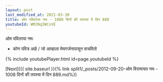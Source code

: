 ```yaml
---
layout: post
last_modified_at: 2021-03-30
title: ओम पवितरया नमः - 1008 दिनों की तपस्या में दिन 880
youtubeId: WMJNq3WCsVE
---
```

 
 
 ओम पवितरया नमः  
 
 -  कोण पवित्र आहे / जो आम्हाला मेघगर्जनापासून वाचवितो 
 
  
 
  
 
 
 
 
 
 


{% include youtubePlayer.html id=page.youtubeId %}
 
[Next]({{ site.baseurl }}{% link  split1/_posts/2012-09-20-ओम विरामायत नमः - 1008 दिनों की तपस्या में दिन 889.md%})
 
